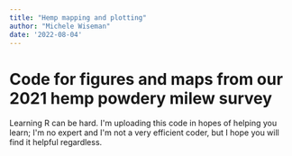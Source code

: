 ```yaml
---
title: "Hemp mapping and plotting"
author: "Michele Wiseman"
date: '2022-08-04'
---
```


# Code for figures and maps from our 2021 hemp powdery milew survey

Learning R can be hard. I'm uploading this code in hopes of helping you learn; I'm no expert and I'm not a very efficient coder, but I hope you will find it helpful regardless. 

